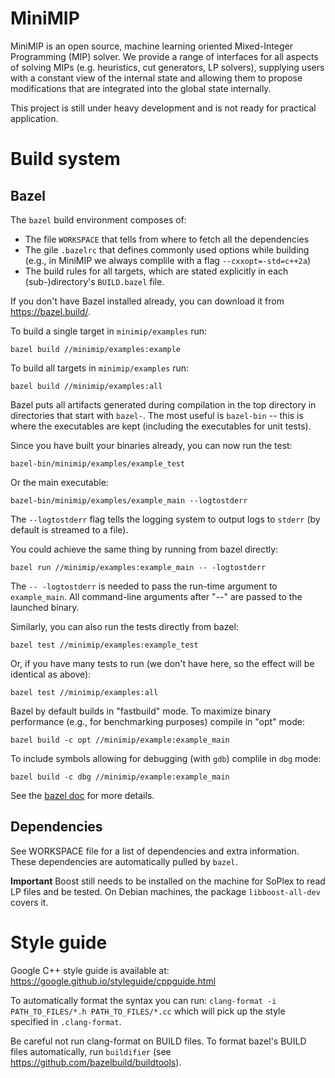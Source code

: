 # MiniMIP

MiniMIP is an open source, machine learning oriented Mixed-Integer Programming (MIP) solver.
We provide a range of interfaces for all aspects of solving MIPs (e.g. heuristics, cut generators, LP solvers), 
supplying users with a constant view of the internal state and allowing them to propose modifications that are integrated into the global state internally.

This project is still under heavy development and is not ready for practical application.

# Build system

## Bazel
The `bazel` build environment composes of:
* The file `WORKSPACE` that tells from where to fetch all the dependencies
* The gile `.bazelrc` that defines commonly used options while building
(e.g., in MiniMIP we always complile with a flag `--cxxopt=-std=c++2a`)
* The build rules for all targets, which are stated explicitly in each
(sub-)directory's `BUILD.bazel` file.

If you don't have Bazel installed already, you can download it from https://bazel.build/.

To build a single target in `minimip/examples` run:
```
bazel build //minimip/examples:example
```

To build all targets in `minimip/examples` run:

```
bazel build //minimip/examples:all
```

Bazel puts all artifacts generated during compilation in the top directory in
directories that start with `bazel-`. The most useful is `bazel-bin` -- this is
where the executables are kept (including the executables for unit tests).

Since you have built your binaries already, you can now run the test:
```
bazel-bin/minimip/examples/example_test
```

Or the main executable:
```
bazel-bin/minimip/examples/example_main --logtostderr
```

The `--logtostderr` flag tells the logging system to output logs to `stderr`
(by default is streamed to a file).

You could achieve the same thing by running from bazel directly:
```
bazel run //minimip/examples:example_main -- -logtostderr
```
The `-- -logtostderr` is needed to pass the run-time argument to `example_main`.
All command-line arguments after "--" are passed to the launched binary.

Similarly, you can also run the tests directly from bazel:
```
bazel test //minimip/examples:example_test
```

Or, if you have many tests to run (we don't have here, so the effect will be
identical as above):
```
bazel test //minimip/examples:all
```

Bazel by default builds in "fastbuild" mode. To maximize binary performance
(e.g., for benchmarking purposes) compile in "opt" mode:
```
bazel build -c opt //minimip/example:example_main
```
To include symbols allowing for debugging (with `gdb`) complile in `dbg` mode:
```
bazel build -c dbg //minimip/example:example_main
```
See the [bazel doc](https://docs.bazel.build/versions/master/user-manual.html#flag--compilation_mode)
for more details.


## Dependencies
See WORKSPACE file for a list of dependencies and extra information. These
dependencies are automatically pulled by `bazel`.

**Important**
Boost still needs to be installed on the machine for SoPlex to read LP files and be tested.
On Debian machines, the package `libboost-all-dev` covers it.

# Style guide
Google C++ style guide is available at:
https://google.github.io/styleguide/cppguide.html

To automatically format the syntax you can run:
`clang-format -i PATH_TO_FILES/*.h PATH_TO_FILES/*.cc` which will pick up the style specified in `.clang-format`.

Be careful not run clang-format on BUILD files. To format bazel's BUILD files
automatically, run `buildifier` (see https://github.com/bazelbuild/buildtools).
